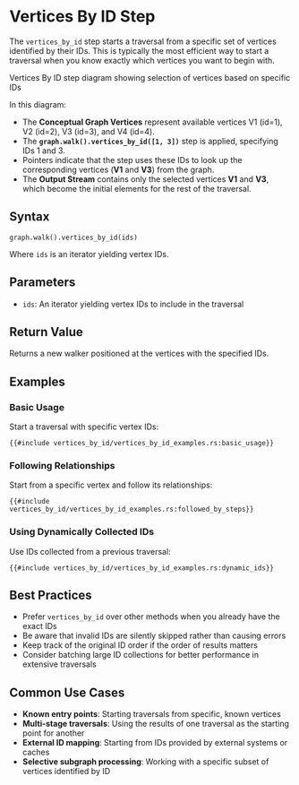 # Vertices By ID Step

The `vertices_by_id` step starts a traversal from a specific set of vertices identified by their IDs. This is typically the most efficient way to start a traversal when you know exactly which vertices you want to begin with.

<object type="image/svg+xml" data="vertices_by_id/image.svg" title="Vertices By ID Step Diagram">
Vertices By ID step diagram showing selection of vertices based on specific IDs
</object>

In this diagram:

- The **Conceptual Graph Vertices** represent available vertices V1 (id=1), V2 (id=2), V3 (id=3), and V4 (id=4).
- The **`graph.walk().vertices_by_id([1, 3])`** step is applied, specifying IDs 1 and 3.
- Pointers indicate that the step uses these IDs to look up the corresponding vertices (**V1** and **V3**) from the graph.
- The **Output Stream** contains only the selected vertices **V1** and **V3**, which become the initial elements for the rest of the traversal.

## Syntax

```rust,noplayground
graph.walk().vertices_by_id(ids)
```

Where `ids` is an iterator yielding vertex IDs.

## Parameters

- `ids`: An iterator yielding vertex IDs to include in the traversal

## Return Value

Returns a new walker positioned at the vertices with the specified IDs.

## Examples

### Basic Usage

Start a traversal with specific vertex IDs:

```rust,noplayground
{{#include vertices_by_id/vertices_by_id_examples.rs:basic_usage}}
```

### Following Relationships

Start from a specific vertex and follow its relationships:

```rust,noplayground
{{#include vertices_by_id/vertices_by_id_examples.rs:followed_by_steps}}
```

### Using Dynamically Collected IDs

Use IDs collected from a previous traversal:

```rust,noplayground
{{#include vertices_by_id/vertices_by_id_examples.rs:dynamic_ids}}
```

## Best Practices

- Prefer `vertices_by_id` over other methods when you already have the exact IDs
- Be aware that invalid IDs are silently skipped rather than causing errors
- Keep track of the original ID order if the order of results matters
- Consider batching large ID collections for better performance in extensive traversals

## Common Use Cases

- **Known entry points**: Starting traversals from specific, known vertices
- **Multi-stage traversals**: Using the results of one traversal as the starting point for another
- **External ID mapping**: Starting from IDs provided by external systems or caches
- **Selective subgraph processing**: Working with a specific subset of vertices identified by ID
